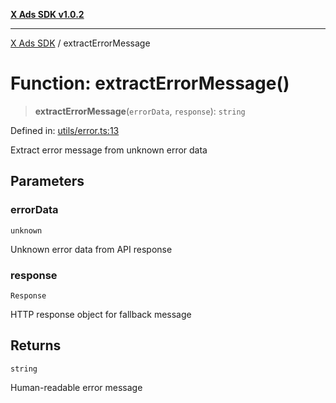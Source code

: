[**X Ads SDK v1.0.2**](../README.md)

***

[X Ads SDK](../globals.md) / extractErrorMessage

# Function: extractErrorMessage()

> **extractErrorMessage**(`errorData`, `response`): `string`

Defined in: [utils/error.ts:13](https://github.com/kage1020/x-ads-sdk/blob/main/src/utils/error.ts#L13)

Extract error message from unknown error data

## Parameters

### errorData

`unknown`

Unknown error data from API response

### response

`Response`

HTTP response object for fallback message

## Returns

`string`

Human-readable error message
